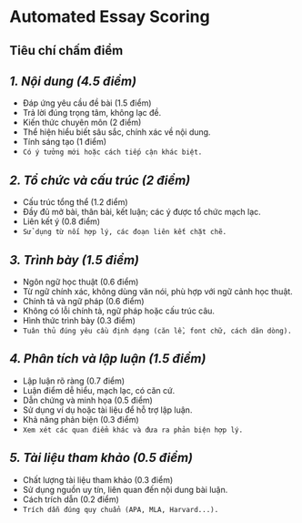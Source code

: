 # Automated Essay Scoring

## Tiêu chí chấm điểm
## *1. Nội dung (4.5 điểm)*
- Đáp ứng yêu cầu đề bài (1.5 điểm)
- Trả lời đúng trọng tâm, không lạc đề.
- Kiến thức chuyên môn (2 điểm)
- Thể hiện hiểu biết sâu sắc, chính xác về nội dung.
- Tính sáng tạo (1 điểm)
- `Có ý tưởng mới hoặc cách tiếp cận khác biệt.`

## *2. Tổ chức và cấu trúc (2 điểm)*
- Cấu trúc tổng thể (1.2 điểm)
- Đầy đủ mở bài, thân bài, kết luận; các ý được tổ chức mạch lạc.
- Liên kết ý (0.8 điểm)
- `Sử dụng từ nối hợp lý, các đoạn liên kết chặt chẽ.`

## *3. Trình bày (1.5 điểm)*
- Ngôn ngữ học thuật (0.6 điểm)
- Từ ngữ chính xác, không dùng văn nói, phù hợp với ngữ cảnh học thuật.
- Chính tả và ngữ pháp (0.6 điểm)
- Không có lỗi chính tả, ngữ pháp hoặc cấu trúc câu.
- Hình thức trình bày (0.3 điểm)
- `Tuân thủ đúng yêu cầu định dạng (căn lề, font chữ, cách dãn dòng).`

## *4. Phân tích và lập luận (1.5 điểm)*
- Lập luận rõ ràng (0.7 điểm)
- Luận điểm dễ hiểu, mạch lạc, có căn cứ.
- Dẫn chứng và minh họa (0.5 điểm)
- Sử dụng ví dụ hoặc tài liệu để hỗ trợ lập luận.
- Khả năng phản biện (0.3 điểm)
- `Xem xét các quan điểm khác và đưa ra phản biện hợp lý.`

## *5. Tài liệu tham khảo (0.5 điểm)*
- Chất lượng tài liệu tham khảo (0.3 điểm)
- Sử dụng nguồn uy tín, liên quan đến nội dung bài luận.
- Cách trích dẫn (0.2 điểm)
- `Trích dẫn đúng quy chuẩn (APA, MLA, Harvard...).`
